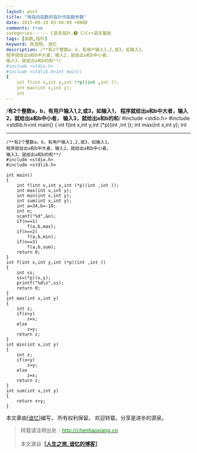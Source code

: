 ```yaml
---
layout: post
title: "用指向函数的指针作函数参数"
date: 2015-09-10 03:04:09 +0800
comments: true
categories:----- C语言指针,❸ C/C++语言基础
tags: [函数,指针]
keyword: 陈浩翔, 谙忆
description: /**有2个整数a，b，有用户输入1,2,或3，如输入1，
程序就给出a和b中大者，输入2，就给出a和b中小者，
输入3，就给出a和b的和**/
#include <stdio.h>
#include <stdlib.h>int main()
{
    int f(int x,int y,int (*p)(int ,int ));
    int max(int x,int y);
    int 
---
```



/**有2个整数a，b，有用户输入1,2,或3，如输入1，
程序就给出a和b中大者，输入2，就给出a和b中小者，
输入3，就给出a和b的和**/
#include <stdio.h>
#include <stdlib.h>int main()
{
    int f(int x,int y,int (*p)(int ,int ));
    int max(int x,int y);
    int
<!-- more -->
----------

```
/**有2个整数a，b，有用户输入1,2,或3，如输入1，
程序就给出a和b中大者，输入2，就给出a和b中小者，
输入3，就给出a和b的和**/
#include <stdio.h>
#include <stdlib.h>

int main()
{
    int f(int x,int y,int (*p)(int ,int ));
    int max(int x,int y);
    int min(int x,int y);
    int sum(int x,int y);
    int a=34,b=-10;
    int n;
    scanf("%d",&n);
    if(n==1)
        f(a,b,max);
    if(n==2)
        f(a,b,min);
    if(n==3)
        f(a,b,sum);
    return 0;
}
int f(int x,int y,int (*p)(int ,int ))
{
    int ss;
    ss=(*p)(x,y);
    printf("%d\n",ss);
    return 0;
}
int max(int x,int y)
{
    int z;
    if(x>y)
        z=x;
    else
        z=y;
    return z;
}
int min(int x,int y)
{
    int z;
    if(x>y)
        z=y;
    else
        z=x;
    return z;
}
int sum(int x,int y)
{
    return x+y;
}

```

本文章由<a href="http://chenhaoxiang.cn/">[谙忆]</a>编写， 所有权利保留。 
欢迎转载，分享是进步的源泉。
<blockquote cite='陈浩翔'>
<p background-color='#D3D3D3'>转载请注明出处：<a href='http://chenhaoxiang.cn'><font color="green">http://chenhaoxiang.cn</font></a><br><br>
本文源自<strong>【<a href='http://chenhaoxiang.cn' target='_blank'>人生之旅_谙忆的博客</a>】</strong></p>
</blockquote>
